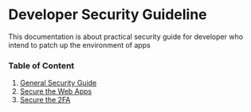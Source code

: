 # Developer Security Guideline

This documentation is about practical security guide for  developer who intend to patch up the environment of apps


### Table of Content

1. [General Security Guide](general-security-development-guide-id.md)
2. [Secure the Web Apps](docs/web-apps.md)
3. [Secure the 2FA](docs/2FA.md)
